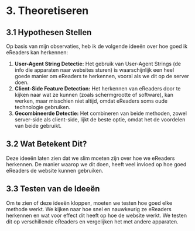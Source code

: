 # 3. Theoretiseren

## 3.1 Hypothesen Stellen
Op basis van mijn observaties, heb ik de volgende ideeën over hoe goed ik eReaders kan herkennen:

1. **User-Agent String Detectie:** Het gebruik van User-Agent Strings (de info die apparaten naar websites sturen) is waarschijnlijk een heel goede manier om eReaders te herkennen, vooral als we dit op de server doen.
2. **Client-Side Feature Detection:** Het herkennen van eReaders door te kijken naar wat ze kunnen (zoals schermgrootte of software), kan werken, maar misschien niet altijd, omdat eReaders soms oude technologie gebruiken.
3. **Gecombineerde Detectie:** Het combineren van beide methoden, zowel server-side als client-side, lijkt de beste optie, omdat het de voordelen van beide gebruikt.

## 3.2 Wat Betekent Dit?
Deze ideeën laten zien dat we slim moeten zijn over hoe we eReaders herkennen. De manier waarop we dit doen, heeft veel invloed op hoe goed eReaders de website kunnen gebruiken.

## 3.3 Testen van de Ideeën
Om te zien of deze ideeën kloppen, moeten we testen hoe goed elke methode werkt. We kijken naar hoe snel en nauwkeurig ze eReaders herkennen en wat voor effect dit heeft op hoe de website werkt. We testen dit op verschillende eReaders en vergelijken het met andere apparaten.